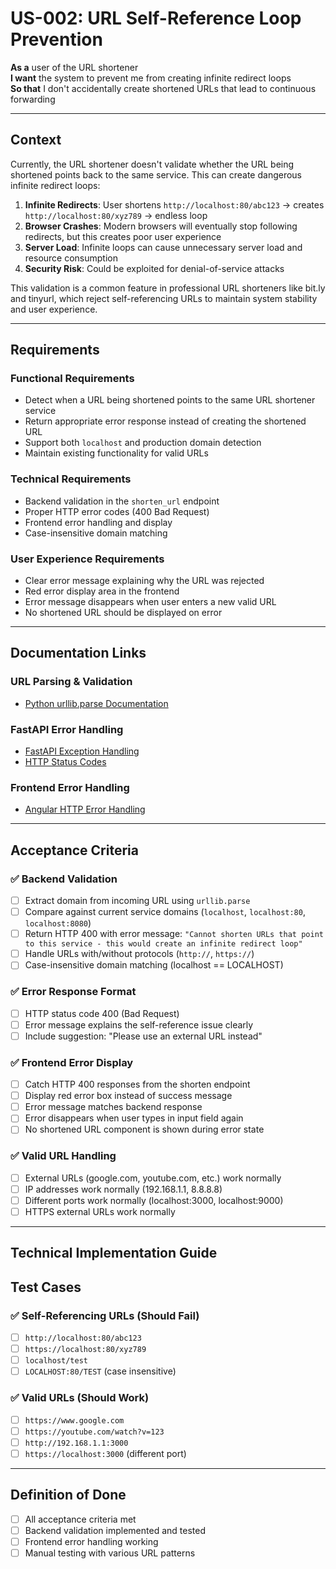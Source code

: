 # US-002: URL Self-Reference Loop Prevention

**As a** user of the URL shortener  
**I want** the system to prevent me from creating infinite redirect loops  
**So that** I don't accidentally create shortened URLs that lead to continuous forwarding

---

## Context

Currently, the URL shortener doesn't validate whether the URL being shortened points back to the same service. This can create dangerous infinite redirect loops:

1. **Infinite Redirects**: User shortens `http://localhost:80/abc123` → creates `http://localhost:80/xyz789` → endless loop
2. **Browser Crashes**: Modern browsers will eventually stop following redirects, but this creates poor user experience
3. **Server Load**: Infinite loops can cause unnecessary server load and resource consumption
4. **Security Risk**: Could be exploited for denial-of-service attacks

This validation is a common feature in professional URL shorteners like bit.ly and tinyurl, which reject self-referencing URLs to maintain system stability and user experience.

---

## Requirements

### Functional Requirements

- Detect when a URL being shortened points to the same URL shortener service
- Return appropriate error response instead of creating the shortened URL
- Support both `localhost` and production domain detection
- Maintain existing functionality for valid URLs

### Technical Requirements

- Backend validation in the `shorten_url` endpoint
- Proper HTTP error codes (400 Bad Request)
- Frontend error handling and display
- Case-insensitive domain matching

### User Experience Requirements

- Clear error message explaining why the URL was rejected
- Red error display area in the frontend
- Error message disappears when user enters a new valid URL
- No shortened URL should be displayed on error

---

## Documentation Links

### URL Parsing & Validation

- [Python urllib.parse Documentation](https://docs.python.org/3/library/urllib.parse.html)

### FastAPI Error Handling

- [FastAPI Exception Handling](https://fastapi.tiangolo.com/tutorial/handling-errors/)
- [HTTP Status Codes](https://developer.mozilla.org/en-US/docs/Web/HTTP/Status)

### Frontend Error Handling

- [Angular HTTP Error Handling](https://angular.io/guide/http#error-handling)

---

## Acceptance Criteria

### ✅ Backend Validation

- [ ] Extract domain from incoming URL using `urllib.parse`
- [ ] Compare against current service domains (`localhost`, `localhost:80`, `localhost:8080`)
- [ ] Return HTTP 400 with error message: `"Cannot shorten URLs that point to this service - this would create an infinite redirect loop"`
- [ ] Handle URLs with/without protocols (`http://`, `https://`)
- [ ] Case-insensitive domain matching (localhost == LOCALHOST)

### ✅ Error Response Format

- [ ] HTTP status code 400 (Bad Request)
- [ ] Error message explains the self-reference issue clearly
- [ ] Include suggestion: "Please use an external URL instead"

### ✅ Frontend Error Display

- [ ] Catch HTTP 400 responses from the shorten endpoint
- [ ] Display red error box instead of success message
- [ ] Error message matches backend response
- [ ] Error disappears when user types in input field again
- [ ] No shortened URL component is shown during error state

### ✅ Valid URL Handling

- [ ] External URLs (google.com, youtube.com, etc.) work normally
- [ ] IP addresses work normally (192.168.1.1, 8.8.8.8)
- [ ] Different ports work normally (localhost:3000, localhost:9000)
- [ ] HTTPS external URLs work normally

---

## Technical Implementation Guide

## Test Cases

### ✅ Self-Referencing URLs (Should Fail)

- [ ] `http://localhost:80/abc123`
- [ ] `https://localhost:80/xyz789`
- [ ] `localhost/test`
- [ ] `LOCALHOST:80/TEST` (case insensitive)

### ✅ Valid URLs (Should Work)

- [ ] `https://www.google.com`
- [ ] `https://youtube.com/watch?v=123`
- [ ] `http://192.168.1.1:3000`
- [ ] `https://localhost:3000` (different port)

---

## Definition of Done

- [ ] All acceptance criteria met
- [ ] Backend validation implemented and tested
- [ ] Frontend error handling working
- [ ] Manual testing with various URL patterns
